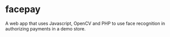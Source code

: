 # facepay
A web app that uses Javascript, OpenCV and PHP to use face recognition in authorizing payments in a demo store.
